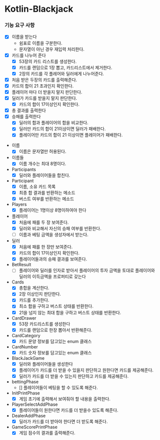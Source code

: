 # Kotlin-Blackjack

### 기능 요구 사항

- [x] 이름을 받는다
    - 쉼표로 이름을 구분한다.
    - 문자열이 아닌 경우 재입력 처리한다.
- [X] 카드를 나누어 준다
    - [x] 53장의 카드 리스트를 생성한다.
    - [x] 카드를 랜덤으로 1장 뽑고, 카드리스트에서 제거한다.
    - [X] 2장의 카드를 각 플레어와 딜러에게 나누어준다.
- [x] 처음 받은 두장의 카드를 출력해준다.
- [x] 카드의 합이 21 초과인지 확인한다.
- [x] 플레이어 마다 더 받을지 말지 판단한다.
- [x] 딜러가 카드를 받을지 말지 판단한다.
    - [x] 카드의 합이 17이상인지 확인한다.
- [x] 총 결과를 출력한다
- [x] 승패를 출력한다
    - [x] 딜러의 합과 플레이어의 합을 비교한다.
    - [x] 딜러만 카드의 합이 21이상이면 딜러가 패배한다.
    - [x] 플레이어만 카드의 합이 21 이상이면 플레이어가 패배한다.

- 이름
    - [x] 이름은 문자열만 허용된다.
- 이름들
    - [x] 이름 개수는 최대 8명이다.
- Participants
    - [x] 딜러와 플레이어들을 합친다.
- Participant
    - [x] 이름, 소유 카드 목록
    - [x] 최종 합 결과를 반환하는 메소드
    - [x] 버스트 여부를 반환하는 메소드
- Players
    - [x] 플레이어는 1명이상 8명이하여야 한다
- 플레이어
    - [x] 처음에 패를 두 장 보여준다.
    - [x] 딜러와 비교해서 자신의 승패 여부를 반환한다.
    - [ ] 이름과 베팅 금액을 생성자에서 받는다.
- 딜러
    - [x] 처음에 패를 한 장만 보여준다.
    - [x] 카드의 합이 17이상인지 확인한다.
    - [x] 플레이어들과의 승패 결과를 보여준다.
- BetResult
    - [ ] 플레이어와 딜러를 인자로 받아서 플레이어의 투자 금액을 토대로 플레이어와 딜러의 이득금액을 프로퍼티로 갖는다 
- Cards
    - [x] 총합을 계산한다.
    - [x] 2장 이상인지 판단한다.
    - [x] 카드를 추가한다.
    - [x] 최소 합을 구하고 버스트 상태를 반환한다.
    - [x] 21을 넘지 않는 최대 합을 구하고 버스트 상태를 반환한다.
- CardDrawer
    - [x] 53장 카드리스트를 생성한다
    - [x] 카드를 랜덤으로 한장 뽑아서 반환해준다.
- CardCategory
    - [x] 카드 문양 정보를 담고있는 enum 클래스
- CardNumber
    - [x] 카드 숫자 정보를 담고있는 enum 클래스
- BlackJackGame
    - [x] 딜러와 플레이어들을 생성한다
    - [x] 플레이어가 카드를 더 받을 수 있을지 판단하고 원한다면 카드를 제공해준다.
    - [x] 딜러가 카드를 더 받을 수 있는지 판단하고 카드를 제공해준다.
- bettingPhase
    - [] 플레이어들이 베팅을 할 수 있도록 해준다. 
- InitPrintPhase
    - [x] 게임 초기에 출력해서 보여줘야 할 내용을 출력한다.
- PlayerSelectAddPhase
    - [x] 플레이어들이 원한다면 카드를 더 받을수 있도록 해준다.
- DealerAddPhase
    - [x] 딜러가 카드를 더 받아야 한다면 더 받도록 해준다.
- GameScorePrintPhase
    - [x] 게임 점수의 결과를 출력해준다.
